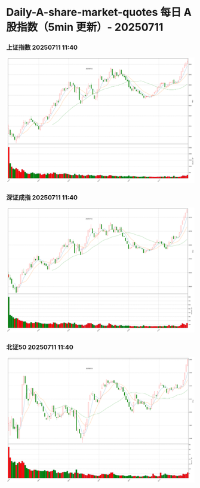 
# Daily-A-share-market-quotes 每日 A 股指数（5min 更新）- 20250711

### 上证指数 20250711 11:40
![](./fig/2025/7/20250711-sh000001.png)

### 深证成指 20250711 11:40
![](./fig/2025/7/20250711-sz399001.png)

### 北证50 20250711 11:40
![](./fig/2025/7/20250711-bj899050.png)
